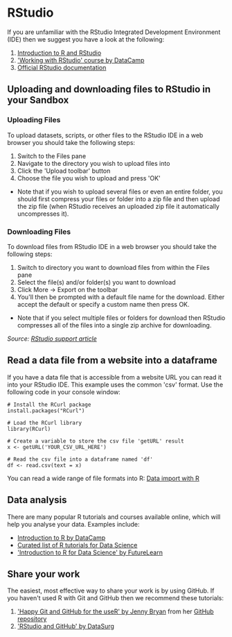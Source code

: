 # RStudio

If you are unfamiliar with the RStudio Integrated Development Environment (IDE) then we suggest you have a look at the following:

1. [Introduction to R and RStudio](https://www.sitepoint.com/introduction-r-rstudio/)
2. ['Working with RStudio' course by DataCamp](https://www.datacamp.com/courses/working-with-the-rstudio-ide-part-1/)
3. [Official RStudio documentation](https://support.rstudio.com/hc/en-us/sections/203994097-RStudio-IDE/)

## Uploading and downloading files to RStudio in your Sandbox

### Uploading Files

To upload datasets, scripts, or other files to the RStudio IDE in a web browser you should take the following steps:

1. Switch to the Files pane
2. Navigate to the directory you wish to upload files into
3. Click the 'Upload toolbar' button
4. Choose the file you wish to upload and press 'OK'

* Note that if you wish to upload several files or even an entire folder, you should first compress your files or folder into a zip file and then upload the zip file (when RStudio receives an uploaded zip file it automatically uncompresses it).

### Downloading Files

To download files from RStudio IDE in a web browser you should take the following steps:

1. Switch to directory you want to download files from within the Files pane
2. Select the file(s) and/or folder(s) you want to download
3. Click More -> Export on the toolbar
4. You'll then be prompted with a default file name for the download. Either accept the default or specify a custom name then press OK.

* Note that if you select multiple files or folders for download then RStudio compresses all of the files into a single zip archive for downloading.

*Source: [RStudio support article](https://support.rstudio.com/hc/en-us/articles/200713893-Uploading-and-Downloading-Files/)*

## Read a data file from a website into a dataframe

If you have a data file that is accessible from a website URL you can read it into your RStudio IDE. This example uses the common 'csv' format. Use the following code in your console window:

```
# Install the RCurl package 
install.packages("RCurl")

# Load the RCurl library
library(RCurl)

# Create a variable to store the csv file 'getURL' result
x <- getURL('YOUR_CSV_URL_HERE')

# Read the csv file into a dataframe named 'df'
df <- read.csv(text = x)

```
You can read a wide range of file formats into R: 
[Data import with R](http://www.r-tutor.com/r-introduction/data-frame/data-import/)

## Data analysis

There are many popular R tutorials and courses available online, which will help you analyse your data. Examples include:

* [Introduction to R by DataCamp](https://www.datacamp.com/courses/free-introduction-to-r)
* [Curated list of R tutorials for Data Science](https://www.r-bloggers.com/curated-list-of-r-tutorials-for-data-science/)
* ['Introduction to R for Data Science' by FutureLearn](https://www.futurelearn.com/courses/data-science)

## Share your work

The easiest, most effective way to share your work is by using GitHub. If you haven't used R with Git and GitHub then we recommend these tutorials:

1. ['Happy Git and GitHub for the useR' by Jenny Bryan](http://happygitwithr.com/) from her [GitHub repository](https://github.com/jennybc/happy-git-with-r/)
2. ['RStudio and GitHub' by DataSurg](http://www.datasurg.net/2015/07/13/rstudio-and-github/)